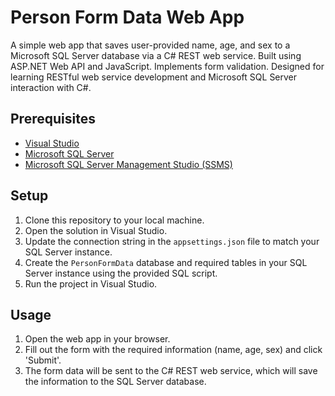 # Person Form Data Web App

A simple web app that saves user-provided name, age, and sex to a Microsoft SQL Server database via a C# REST web service. Built using ASP.NET Web API and JavaScript. Implements form validation. Designed for learning RESTful web service development and Microsoft SQL Server interaction with C#.

## Prerequisites

- [Visual Studio](https://visualstudio.microsoft.com/)
- [Microsoft SQL Server](https://www.microsoft.com/en-us/sql-server/sql-server-downloads)
- [Microsoft SQL Server Management Studio (SSMS)](https://docs.microsoft.com/en-us/sql/ssms/download-sql-server-management-studio-ssms)

## Setup

1. Clone this repository to your local machine.
2. Open the solution in Visual Studio.
3. Update the connection string in the `appsettings.json` file to match your SQL Server instance.
4. Create the `PersonFormData` database and required tables in your SQL Server instance using the provided SQL script.
5. Run the project in Visual Studio.

## Usage

1. Open the web app in your browser.
2. Fill out the form with the required information (name, age, sex) and click 'Submit'.
3. The form data will be sent to the C# REST web service, which will save the information to the SQL Server database.